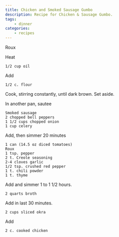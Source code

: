 ```yaml
---
title: Chicken and Smoked Sausage Gumbo
description: Recipe for Chicken & Sausage Gumbo.
tags:
    - dinner
categories:
    - recipes
---
```


Roux

Heat

```
1/2 cup oil
```

Add

```
1/2 c. flour
```

Cook, stirring constantly, until dark brown. Set aside.

In another pan, sautee

```
Smoked sausage
2 chopped bell peppers
1 1/2 cups chopped onion
1 cup celery
```

Add, then simmer 20 minutes

```
1 can (14.5 oz diced tomatoes)
Roux
1 tsp. pepper
2 t. Creole seasoning
2-4 cloves garlic
1/2 tsp. crushed red pepper
1 t. chili powder
1 t. thyme
```

Add and simmer 1 to 1 1/2 hours.

```
2 quarts broth
```

Add in last 30 minutes.

```
2 cups sliced okra
```

Add

```
2 c. cooked chicken
```